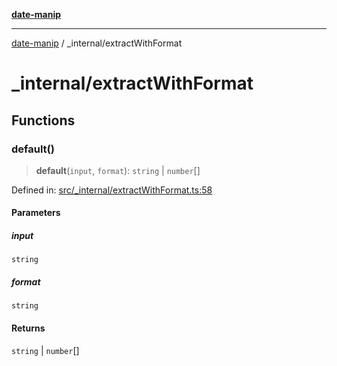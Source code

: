 [**date-manip**](../index.md)

***

[date-manip](../modules.md) / \_internal/extractWithFormat

# \_internal/extractWithFormat

## Functions

### default()

> **default**(`input`, `format`): `string` \| `number`[]

Defined in: [src/\_internal/extractWithFormat.ts:58](https://github.com/fengxinming/date-manip/blob/c2d62c1a39faed6b959a43feaabc15f4e2d60a5a/src/_internal/extractWithFormat.ts#L58)

#### Parameters

##### input

`string`

##### format

`string`

#### Returns

`string` \| `number`[]
